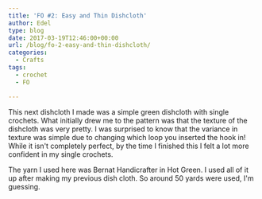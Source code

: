 ```yaml
---
title: 'FO #2: Easy and Thin Dishcloth'
author: Edel
type: blog
date: 2017-03-19T12:46:00+00:00
url: /blog/fo-2-easy-and-thin-dishcloth/
categories:
  - Crafts
tags:
  - crochet
  - FO

---
```

This next dishcloth I made was a simple green dishcloth with single crochets. What initially drew me to the pattern was that the texture of the dishcloth was very pretty. I was surprised to know that the variance in texture was simple due to changing which loop you inserted the hook in! While it isn't completely perfect, by the time I finished this I felt a lot more confident in my single crochets.

The yarn I used here was Bernat Handicrafter in Hot Green. I used all of it up after making my previous dish cloth. So around 50 yards were used, I'm guessing.

[<img src="https://i0.wp.com/edelgrace.me/blog/wp-content/uploads/2017/03/wp-image-833356179jpg.jpg?resize=663%2C373" alt="" class="wp-image-332 alignnone size-full"  data-recalc-dims="1" />][1]

 [1]: https://i0.wp.com/edelgrace.me/blog/wp-content/uploads/2017/03/wp-image-833356179jpg.jpg